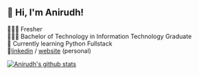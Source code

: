 ## 👋 Hi, I'm Anirudh!

👩🏻‍💻 Fresher <br/>
👩🏻‍🎓 Bachelor of Technology in Information Technology Graduate <br/>
🎨 Currently learning Python Fullstack <br/>
🧩[linkedin](https://www.linkedin.com/in/anirudh-m-9869b9248/) / [website](https://main--anirudhm.netlify.app/) (personal)

[![Anirudh's github stats](https://github-readme-stats.vercel.app/api?username=Anirudh-M-C)](https://github.com/anuraghazra/github-readme-stats)
